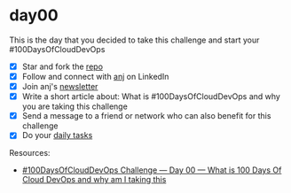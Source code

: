 # day00

This is the day that you decided to take this challenge and start your #100DaysOfCloudDevOps

- [x] Star and fork the [repo](https://github.com/agcdtmr/100DaysOfCloudDevOps)
- [x] Follow and connect with [anj](https://www.linkedin.com/in/anjcalleja/) on LinkedIn
- [x] Join anj's [newsletter](https://anj.hashnode.dev/)
- [x] Write a short article about: What is #100DaysOfCloudDevOps and why you are taking this challenge
- [x] Send a message to a friend or network who can also benefit for this challenge
- [x] Do your [daily tasks](https://github.com/agcdtmr/100DaysOfCloudDevOps/blob/main/README.md#do-the-work-work-work-work)

Resources:

- [#100DaysOfCloudDevOps Challenge — Day 00 — What is 100 Days Of Cloud DevOps and why am I taking this](https://anj.hashnode.dev/100daysofclouddevops-challenge-day-00-what-is-100-days-of-cloud-devops-and-why-am-i-taking-this-challenge)
